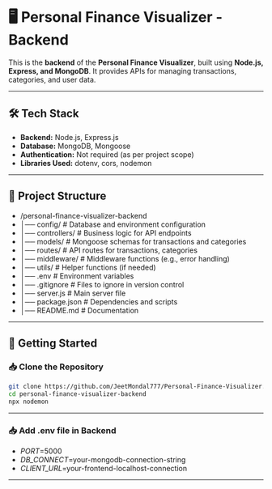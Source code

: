 # **🖥️ Personal Finance Visualizer - Backend**  

This is the **backend** of the **Personal Finance Visualizer**, built using **Node.js, Express, and MongoDB**. It provides APIs for managing transactions, categories, and user data.  

---

## **🛠️ Tech Stack**  
- **Backend:** Node.js, Express.js  
- **Database:** MongoDB, Mongoose  
- **Authentication:** Not required (as per project scope)  
- **Libraries Used:** dotenv, cors, nodemon  

---

## **📂 Project Structure**  

- /personal-finance-visualizer-backend
- │── config/ # Database and environment configuration
- │── controllers/ # Business logic for API endpoints
- │── models/ # Mongoose schemas for transactions and categories
- │── routes/ # API routes for transactions, categories
- │── middleware/ # Middleware functions (e.g., error handling)
- │── utils/ # Helper functions (if needed)
- │── .env # Environment variables
- │── .gitignore # Files to ignore in version control
- │── server.js # Main server file
- │── package.json # Dependencies and scripts
- │── README.md # Documentation


---

## **🚀 Getting Started**  

### **📥 Clone the Repository**  
```bash
git clone https://github.com/JeetMondal777/Personal-Finance-Visualizer.git
cd personal-finance-visualizer-backend
npx nodemon

```

---

### **📥 Add .env file in Backend**  

- *PORT*=5000
- *DB_CONNECT*=your-mongodb-connection-string
- *CLIENT_URL*=your-frontend-localhost-connection

---

